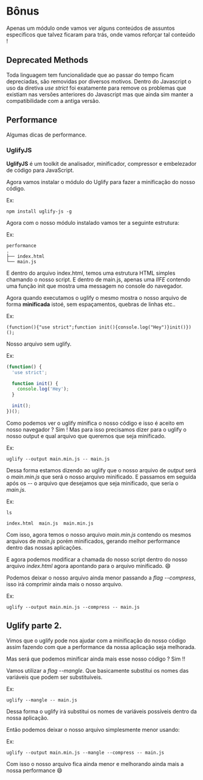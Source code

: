 # Bônus

Apenas um módulo onde vamos ver alguns conteúdos de assuntos especificos que talvez ficaram para trás, onde vamos reforçar tal conteúdo !

## Deprecated Methods

Toda linguagem tem funcionalidade que ao passar do tempo ficam depreciadas, são removidas por diversos motivos. Dentro do Javascript o uso da diretiva _use strict_ foi exatamente para remove os problemas que existiam nas versões anteriores do Javascript mas que ainda sim manter a compatibilidade com a antiga versão.

## Performance

Algumas dicas de performance.

### UglifyJS

**UglifyJS** é um toolkit de analisador, minificador, compressor e embelezador de código para JavaScript.

Agora vamos instalar o módulo do Uglify para fazer a minificação do nosso código.

Ex:

```
npm install uglify-js -g
```

Agora com o nosso módulo instalado vamos ter a seguinte estrutura:

Ex:

```
performance
.
├── index.html
└── main.js
```

E dentro do arquivo index.html, temos uma estrutura HTML simples chamando o nosso script. E dentro de main.js, apenas uma _IIFE_ contendo uma função init que mostra uma messagem no console do navegador.

Agora quando executamos o uglify o mesmo mostra o nosso arquivo de forma **minificada** istoé, sem espaçamentos, quebras de linhas etc..

Ex:

```
(function(){"use strict";function init(){console.log("Hey")}init()})();
```

Nosso arquivo sem uglify.

Ex:

```js
(function() {
  'use strict';

  function init() {
    console.log('Hey');
  }

  init();
})();
```

Como podemos ver o uglify minifica o nosso código e isso é aceito em nosso navegador ? Sim ! Mas para isso precisamos dizer para o uglify o nosso output e qual arquivo que queremos que seja minificado.

Ex:

```
uglify --output main.min.js -- main.js
```

Dessa forma estamos dizendo ao uglify que o nosso arquivo de _output_ será o _main.min.js_ que será o nosso arquivo minificado. E passamos em seguida após os -- o arquivo que desejamos que seja minificado, que seria o _main.js_.

Ex:

```
ls

index.html  main.js  main.min.js
```

Com isso, agora temos o nosso arquivo _main.min.js_ contendo os mesmos arquivos de _main.js_ porém minificados, gerando melhor performance dentro das nossas aplicações.

E agora podemos modificar a chamada do nosso script dentro do nosso arquivo _index.html_ agora apontando para o arquivo minificado. :smile:

Podemos deixar o nosso arquivo ainda menor passando a _flag_ _--compress_, isso irá comprimir ainda mais o nosso arquivo.

Ex:

```
uglify --output main.min.js --compress -- main.js
```

## Uglify parte 2.

Vimos que o uglify pode nos ajudar com a minificação do nosso código assim fazendo com que a performance da nossa aplicação seja melhorada.

Mas será que podemos minificar ainda mais esse nosso código ? Sim !!

Vamos utilizar a _flag_ _--mangle_. Que basicamente substitui os nomes das variáveis que podem ser substituíveis.

Ex:

```
uglify --mangle -- main.js
```

Dessa forma o uglify irá substitui os nomes de variáveis possíveis dentro da nossa aplicação.

Então podemos deixar o nosso arquivo simplesmente menor usando:

Ex:

```
uglify --output main.min.js --mangle --compress -- main.js
```

Com isso o nosso arquivo fica ainda menor e melhorando ainda mais a nossa performance :smile:
